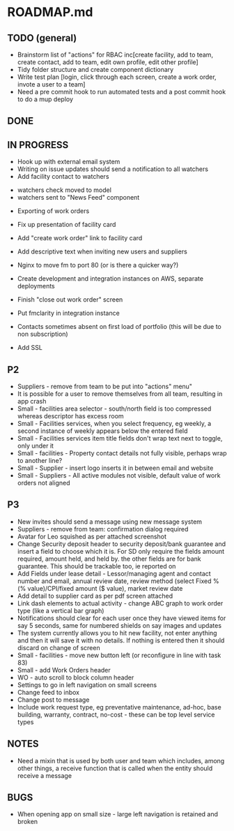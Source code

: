 ROADMAP.md
==========

TODO (general)
--------------
* Brainstorm list of "actions" for RBAC inc[create facility, add to team, create contact, add to team, edit own profile, edit other profile]
* Tidy folder structure and create component dictionary 
* Write test plan [login, click through each screen, create a work order, invote a user to a team]
* Need a pre commit hook to run automated tests and a post commit hook to do a mup deploy

DONE
----

IN PROGRESS
-----------
* Hook up with external email system
* Writing on issue updates should send a notification to all watchers
* Add facility contact to watchers
- watchers check moved to model
- watchers sent to "News Feed" component

* Exporting of work orders

* Fix up presentation of facility card
* Add "create work order" link to facility card

* Add descriptive text when inviting new users and suppliers
* Nginx to move fm to port 80 (or is there a quicker way?)
* Create development and integration instances on AWS, separate deployments
* Finish "close out work order" screen
* Put fmclarity in integration instance
* Contacts sometimes absent on first load of portfolio (this will be due to non subscription)

* Add SSL

P2
--
* Suppliers - remove from team to be put into "actions" menu"
* It is possible for a user to remove themselves from all team, resulting in app crash
* Small - facilities area selector - south/north field is too compressed whereas descriptor has excess room
* Small - Facilities services, when you select frequency, eg weekly, a second instance of weekly appears below the entered field
* Small - Facilities services item title fields don't wrap text next to toggle, only under it
* Small - facilities - Property contact details not fully visible, perhaps wrap to another line?
* Small - Supplier - insert logo inserts it in between email and website
* Small - Suppliers - All active modules not visible, default value of work orders not aligned

P3
--
* New invites should send a message using new message system
* Suppliers - remove from team: confirmation dialog required
* Avatar for Leo squished as per attached screenshot
* Change Security deposit header to security deposit/bank guarantee and insert a field to choose which it is. For SD only require the fields amount required, amount held, and held by. the other fields are for bank guarantee. This should be trackable too, ie reported on
* Add Fields under lease detail - Lessor/managing agent and contact number and email, annual review date, review method (select Fixed %(% value)/CPI/fixed amount ($ value), market review date
* Add detail to supplier card as per pdf screen attached
* Link dash elements to actual activity - change ABC graph to work order type (like a vertical bar graph)
* Notifications should clear for each user once they have viewed items for say 5 seconds, same for numbered shields on say images and updates
* The system currently allows you to hit new facility, not enter anything and then it will save it with no details. If nothing is entered then it should discard on change of screen
* Small - facilities - move new button left (or reconfigure in line with task 83) 
* Small - add Work Orders header
* WO - auto scroll to block column header
* Settings to go in left navigation on small screens
* Change feed to inbox
* Change post to message
* Include work request type, eg preventative maintenance, ad-hoc, base building, warranty, contract, no-cost - these can be top level service types

NOTES
-----
* Need a mixin that is used by both user and team which includes, among other things, a receive function that is called when the entity should receive a message

BUGS
----
* When opening app on small size - large left navigation is retained and broken
